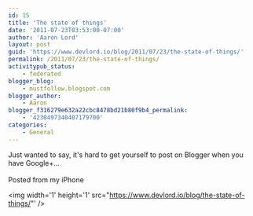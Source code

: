 ```yaml
---
id: 15
title: 'The state of things'
date: '2011-07-23T03:53:00-07:00'
author: 'Aaron Lord'
layout: post
guid: 'https://www.devlord.io/blog/2011/07/23/the-state-of-things/'
permalink: /2011/07/23/the-state-of-things/
activitypub_status:
    - federated
blogger_blog:
    - mustfollow.blogspot.com
blogger_author:
    - Aaron
blogger_f316279e632a22cbc8478bd21b80f9b4_permalink:
    - '4230497340407179700'
categories:
    - General
---
```


Just wanted to say, it's hard to get yourself to post on Blogger when you have Google+...<br /><br />Posted from my iPhone<br /><div class="blogger-post-footer"><img width='1' height='1' src="https://www.devlord.io/blog/the-state-of-things/"' /></div>